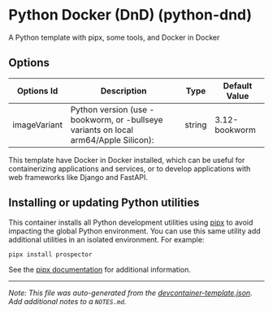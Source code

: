 
# Python Docker (DnD) (python-dnd)

A Python template with pipx, some tools, and Docker in Docker

## Options

| Options Id | Description | Type | Default Value |
|-----|-----|-----|-----|
| imageVariant | Python version (use -bookworm, or -bullseye variants on local arm64/Apple Silicon): | string | 3.12-bookworm |

This template have Docker in Docker installed, which can be useful for containerizing applications and services, or to develop applications with web frameworks like Django and FastAPI.

## Installing or updating Python utilities

This container installs all Python development utilities using [pipx](https://pipxproject.github.io/pipx/) to avoid impacting the global Python environment. You can use this same utility add additional utilities in an isolated environment. For example:

```bash
pipx install prospector
```

See the [pipx documentation](https://pipxproject.github.io/pipx/docs/) for additional information.


---

_Note: This file was auto-generated from the [devcontainer-template.json](https://github.com/matheusfvesco/devcontainer-templates/blob/main/src/python-dnd/devcontainer-template.json).  Add additional notes to a `NOTES.md`._
